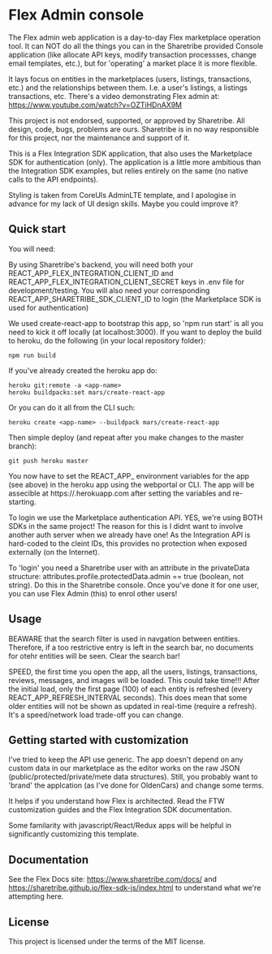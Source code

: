 # Flex Admin console

The Flex admin web application is a day-to-day Flex marketplace operation tool. It can NOT do all the things you can in the Sharetribe provided Console application (like allocate API keys, modify transaction processses, change email templates, etc.), but for 'operating' a market place it is more flexible.

It lays focus on entities in the marketplaces (users, listings, transactions, etc.) and the relationships between them. I.e. a user's listings, a listings transactions, etc. There's a video demonstrating Flex admin at: https://www.youtube.com/watch?v=OZTiHDnAX9M

This project is not endorsed, supported, or approved by Sharetribe. All design, code, bugs, problems are ours. Sharetribe is in no way responsible for this project, nor the maintenance and support of it. 

This is a Flex Integration SDK application, that also uses the Marketplace SDK for authentication (only). The application is a little more ambitious than the Integration SDK examples, but relies entirely on the same (no native calls to the API endpoints). 

Styling is taken from CoreUIs AdminLTE template, and I apologise in advance for my lack of UI design skills. Maybe you could improve it?

## Quick start

You will need:

By using Sharetribe's backend, you will need both your REACT_APP_FLEX_INTEGRATION_CLIENT_ID and REACT_APP_FLEX_INTEGRATION_CLIENT_SECRET keys in .env file for development/testing. You will also need your corresponding REACT_APP_SHARETRIBE_SDK_CLIENT_ID to login (the Marketplace  SDK is used for authentication)

We used create-react-app to bootstrap this app, so 'npm run start' is all you need to kick it off locally (at localhost:3000). If you want to deploy the build to heroku, do the following (in your local repository folder):

    npm run build

If you've already created the heroku app do:

    heroku git:remote -a <app-name>
    heroku buildpacks:set mars/create-react-app

Or you can do it all from the CLI such: 

    heroku create <app-name> --buildpack mars/create-react-app

Then simple deploy (and repeat after you make changes to the master branch):

    git push heroku master

You now have to set the REACT_APP_ environment variables for the app (see above) in the heroku app using the webportal or CLI. The app will be assecible at https://<app-name>.herokuapp.com after setting the variables and re-starting.

To login we use the Marketplace authentication API. YES, we're using BOTH SDKs in the same project! The reason for this is I didnt want to involve another auth server when we already have one! As the Integration API is hard-coded to the cleint IDs, this provides no protection when exposed externally (on the Internet). 

To 'login' you need a Sharetribe user with an attribute in the privateData structure: attributes.profile.protectedData.admin == true (boolean, not string). Do this in the Sharetribe console. Once you've done it for one user, you can use Flex Admin (this) to enrol other users!

## Usage

BEAWARE that the search filter is used in navgation between entities. Therefore, if a too restrictive entry is left in the search bar, no documents for otehr entities will be seen. Clear the search bar!

SPEED, the first time you open the app, all the users, listings, transactions, reviews, messages, and images will be loaded. This could take time!!! After the initial load, only the first page (100) of each entity is refreshed (every REACT_APP_REFRESH_INTERVAL seconds). This does mean that some older entities will not be shown as updated in real-time (require a refresh). It's a speed/network load trade-off you can change.

## Getting started with customization

I've tried to keep the API use generic. The app doesn't depend on any custom data in our marketplace as the editor works on the raw JSON (public/protected/private/mete data structures). Still, you probably want to 'brand' the applcation (as I've done for OldenCars) and change some terms.

It helps if you understand how Flex is architected. Read the FTW customization guides and the Flex Integration SDK documentation. 

Some familarity with javascript/React/Redux apps will be helpful in significantly customizing this template.

## Documentation

See the Flex Docs site: https://www.sharetribe.com/docs/ and https://sharetribe.github.io/flex-sdk-js/index.html to understand what we're attempting here.

## License

This project is licensed under the terms of the MIT license.

